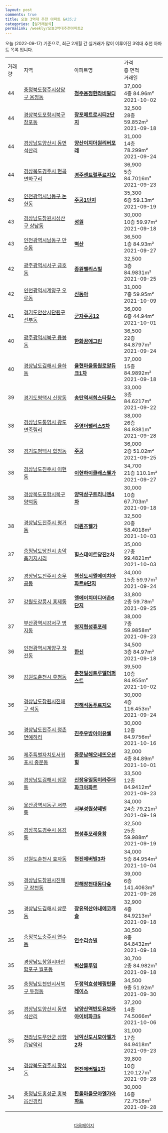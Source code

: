 ```yaml
---
layout: post
comments: true
title: 오늘 3억대 추천 아파트 &#35;2
categories: [실거래분석]
permalink: /weekly/오늘3억대추천아파트2
---
```


오늘 (2022-09-17) 기준으로, 최근 2개월 간 실거래가 많이 이루어진 3억대 추천 아파트 목록 입니다.

<table class="sortable">
  <tr>
    <td>거래량</td>
    <td>지역</td>
    <td>아파트명</td>
    <td>가격<br>층 면적<br>거래일</td>
  </tr>

  <tr class="item">
    <td>44</td>
    <td><a href="/apt/충청북도청주시상당구용정동">충청북도청주시상당구 용정동</a></td>
    <td style="font-weight: bold;"><a href="/apt/충청북도청주시상당구용정동청주용정한라비발디">청주용정한라비발디</a></td>
    <td>37,000<br>4층  84.96m²<br>2021-10-02</td>
  </tr>

  <tr class="item">
    <td>44</td>
    <td><a href="/apt/경상북도포항시북구창포동">경상북도포항시북구 창포동</a></td>
    <td style="font-weight: bold;"><a href="/apt/경상북도포항시북구창포동창포메트로시티2단지">창포메트로시티2단지</a></td>
    <td>32,500<br>28층  59.852m²<br>2021-09-18</td>
  </tr>

  <tr class="item">
    <td>44</td>
    <td><a href="/apt/경상남도양산시동면석산리">경상남도양산시 동면석산리</a></td>
    <td style="font-weight: bold;"><a href="/apt/경상남도양산시동면석산리양산이지더원리버포레">양산이지더원리버포레</a></td>
    <td>31,000<br>14층  78.299m²<br>2021-09-24</td>
  </tr>

  <tr class="item">
    <td>44</td>
    <td><a href="/apt/경상북도경주시현곡면하구리">경상북도경주시 현곡면하구리</a></td>
    <td style="font-weight: bold;"><a href="/apt/경상북도경주시현곡면하구리경주센트럴푸르지오">경주센트럴푸르지오</a></td>
    <td>36,900<br>5층  84.7016m²<br>2021-09-23</td>
  </tr>

  <tr class="item">
    <td>43</td>
    <td><a href="/apt/인천광역시남동구논현동">인천광역시남동구 논현동</a></td>
    <td style="font-weight: bold;"><a href="/apt/인천광역시남동구논현동주공1단지">주공1단지</a></td>
    <td>35,300<br>6층  59.13m²<br>2021-09-19</td>
  </tr>

  <tr class="item">
    <td>43</td>
    <td><a href="/apt/경상남도창원시성산구상남동">경상남도창원시성산구 상남동</a></td>
    <td style="font-weight: bold;"><a href="/apt/경상남도창원시성산구상남동성원">성원</a></td>
    <td>30,000<br>10층  59.97m²<br>2021-09-18</td>
  </tr>

  <tr class="item">
    <td>43</td>
    <td><a href="/apt/인천광역시남동구만수동">인천광역시남동구 만수동</a></td>
    <td style="font-weight: bold;"><a href="/apt/인천광역시남동구만수동벽산">벽산</a></td>
    <td>36,500<br>1층  84.93m²<br>2021-09-27</td>
  </tr>

  <tr class="item">
    <td>42</td>
    <td><a href="/apt/광주광역시서구금호동">광주광역시서구 금호동</a></td>
    <td style="font-weight: bold;"><a href="/apt/광주광역시서구금호동종원팰리스빌">종원팰리스빌</a></td>
    <td>32,500<br>3층  84.9831m²<br>2021-09-25</td>
  </tr>

  <tr class="item">
    <td>42</td>
    <td><a href="/apt/인천광역시계양구오류동">인천광역시계양구 오류동</a></td>
    <td style="font-weight: bold;"><a href="/apt/인천광역시계양구오류동신동아">신동아</a></td>
    <td>31,000<br>7층  59.95m²<br>2021-10-09</td>
  </tr>

  <tr class="item">
    <td>41</td>
    <td><a href="/apt/경기도안산시단원구선부동">경기도안산시단원구 선부동</a></td>
    <td style="font-weight: bold;"><a href="/apt/경기도안산시단원구선부동군자주공12">군자주공12</a></td>
    <td>36,000<br>6층  44.94m²<br>2021-10-01</td>
  </tr>

  <tr class="item">
    <td>40</td>
    <td><a href="/apt/광주광역시북구용봉동">광주광역시북구 용봉동</a></td>
    <td style="font-weight: bold;"><a href="/apt/광주광역시북구용봉동한화꿈에그린">한화꿈에그린</a></td>
    <td>36,500<br>22층  84.8797m²<br>2021-09-24</td>
  </tr>

  <tr class="item">
    <td>40</td>
    <td><a href="/apt/경상남도김해시율하동">경상남도김해시 율하동</a></td>
    <td style="font-weight: bold;"><a href="/apt/경상남도김해시율하동율현마을동원로얄듀크1차">율현마을동원로얄듀크1차</a></td>
    <td>37,000<br>15층  84.9892m²<br>2021-09-18</td>
  </tr>

  <tr class="item">
    <td>39</td>
    <td><a href="/apt/경기도평택시신장동">경기도평택시 신장동</a></td>
    <td style="font-weight: bold;"><a href="/apt/경기도평택시신장동송탄역서희스타힐스">송탄역서희스타힐스</a></td>
    <td>33,000<br>3층  84.6217m²<br>2021-09-22</td>
  </tr>

  <tr class="item">
    <td>38</td>
    <td><a href="/apt/경상남도통영시광도면죽림리">경상남도통영시 광도면죽림리</a></td>
    <td style="font-weight: bold;"><a href="/apt/경상남도통영시광도면죽림리주영더팰리스5차">주영더팰리스5차</a></td>
    <td>38,000<br>26층  84.9381m²<br>2021-09-28</td>
  </tr>

  <tr class="item">
    <td>38</td>
    <td><a href="/apt/경기도평택시합정동">경기도평택시 합정동</a></td>
    <td style="font-weight: bold;"><a href="/apt/경기도평택시합정동주공">주공</a></td>
    <td>36,000<br>2층  51.02m²<br>2021-09-25</td>
  </tr>

  <tr class="item">
    <td>38</td>
    <td><a href="/apt/경상남도진주시이현동">경상남도진주시 이현동</a></td>
    <td style="font-weight: bold;"><a href="/apt/경상남도진주시이현동이현하이클래스웰가">이현하이클래스웰가</a></td>
    <td>34,700<br>21층  110.1m²<br>2021-09-27</td>
  </tr>

  <tr class="item">
    <td>38</td>
    <td><a href="/apt/경상북도포항시북구양덕동">경상북도포항시북구 양덕동</a></td>
    <td style="font-weight: bold;"><a href="/apt/경상북도포항시북구양덕동양덕삼구트리니엔4차">양덕삼구트리니엔4차</a></td>
    <td>30,000<br>10층  67.703m²<br>2021-09-18</td>
  </tr>

  <tr class="item">
    <td>38</td>
    <td><a href="/apt/경상남도진주시평거동">경상남도진주시 평거동</a></td>
    <td style="font-weight: bold;"><a href="/apt/경상남도진주시평거동더퀸즈웰가">더퀸즈웰가</a></td>
    <td>32,500<br>20층  58.4018m²<br>2021-10-03</td>
  </tr>

  <tr class="item">
    <td>37</td>
    <td><a href="/apt/충청남도당진시송악읍기지시리">충청남도당진시 송악읍기지시리</a></td>
    <td style="font-weight: bold;"><a href="/apt/충청남도당진시송악읍기지시리힐스테이트당진2차">힐스테이트당진2차</a></td>
    <td>35,000<br>27층  99.4821m²<br>2021-10-03</td>
  </tr>

  <tr class="item">
    <td>37</td>
    <td><a href="/apt/경상남도진주시충무공동">경상남도진주시 충무공동</a></td>
    <td style="font-weight: bold;"><a href="/apt/경상남도진주시충무공동혁신도시엘에이치아파트9단지">혁신도시엘에이치아파트9단지</a></td>
    <td>34,000<br>15층  59.97m²<br>2021-09-24</td>
  </tr>

  <tr class="item">
    <td>37</td>
    <td><a href="/apt/강원도강릉시홍제동">강원도강릉시 홍제동</a></td>
    <td style="font-weight: bold;"><a href="/apt/강원도강릉시홍제동엘에이치미디어촌6단지">엘에이치미디어촌6단지</a></td>
    <td>33,800<br>2층  59.78m²<br>2021-09-25</td>
  </tr>

  <tr class="item">
    <td>37</td>
    <td><a href="/apt/부산광역시강서구명지동">부산광역시강서구 명지동</a></td>
    <td style="font-weight: bold;"><a href="/apt/부산광역시강서구명지동명지협성휴포레">명지협성휴포레</a></td>
    <td>38,000<br>7층  59.9858m²<br>2021-09-23</td>
  </tr>

  <tr class="item">
    <td>36</td>
    <td><a href="/apt/인천광역시계양구작전동">인천광역시계양구 작전동</a></td>
    <td style="font-weight: bold;"><a href="/apt/인천광역시계양구작전동한신">한신</a></td>
    <td>34,500<br>3층  84.97m²<br>2021-09-18</td>
  </tr>

  <tr class="item">
    <td>36</td>
    <td><a href="/apt/강원도춘천시후평동">강원도춘천시 후평동</a></td>
    <td style="font-weight: bold;"><a href="/apt/강원도춘천시후평동춘천일성트루엘더퍼스트">춘천일성트루엘더퍼스트</a></td>
    <td>39,500<br>10층  84.955m²<br>2021-10-02</td>
  </tr>

  <tr class="item">
    <td>36</td>
    <td><a href="/apt/경상남도창원시진해구석동">경상남도창원시진해구 석동</a></td>
    <td style="font-weight: bold;"><a href="/apt/경상남도창원시진해구석동진해석동푸르지오">진해석동푸르지오</a></td>
    <td>30,000<br>4층  116.453m²<br>2021-09-24</td>
  </tr>

  <tr class="item">
    <td>36</td>
    <td><a href="/apt/경상남도진주시정촌면예하리">경상남도진주시 정촌면예하리</a></td>
    <td style="font-weight: bold;"><a href="/apt/경상남도진주시정촌면예하리진주우방아이유쉘">진주우방아이유쉘</a></td>
    <td>30,000<br>12층  84.9756m²<br>2021-10-16</td>
  </tr>

  <tr class="item">
    <td>36</td>
    <td><a href="/apt/제주특별자치도서귀포시중문동">제주특별자치도서귀포시 중문동</a></td>
    <td style="font-weight: bold;"><a href="/apt/제주특별자치도서귀포시중문동중문남해오네뜨오션힐">중문남해오네뜨오션힐</a></td>
    <td>32,000<br>4층  84.89m²<br>2021-10-01</td>
  </tr>

  <tr class="item">
    <td>36</td>
    <td><a href="/apt/경상남도김해시삼문동">경상남도김해시 삼문동</a></td>
    <td style="font-weight: bold;"><a href="/apt/경상남도김해시삼문동신장유일동미라주더파크아파트">신장유일동미라주더파크아파트</a></td>
    <td>33,500<br>12층  84.9412m²<br>2021-09-23</td>
  </tr>

  <tr class="item">
    <td>36</td>
    <td><a href="/apt/울산광역시동구서부동">울산광역시동구 서부동</a></td>
    <td style="font-weight: bold;"><a href="/apt/울산광역시동구서부동서부성원상떼빌">서부성원상떼빌</a></td>
    <td>34,000<br>24층  79.21m²<br>2021-09-19</td>
  </tr>

  <tr class="item">
    <td>35</td>
    <td><a href="/apt/경상북도경주시용강동">경상북도경주시 용강동</a></td>
    <td style="font-weight: bold;"><a href="/apt/경상북도경주시용강동협성휴포레용황">협성휴포레용황</a></td>
    <td>32,500<br>25층  59.988m²<br>2021-09-19</td>
  </tr>

  <tr class="item">
    <td>35</td>
    <td><a href="/apt/강원도춘천시효자동">강원도춘천시 효자동</a></td>
    <td style="font-weight: bold;"><a href="/apt/강원도춘천시효자동현진에버빌3차">현진에버빌3차</a></td>
    <td>34,000<br>5층  84.954m²<br>2021-10-04</td>
  </tr>

  <tr class="item">
    <td>35</td>
    <td><a href="/apt/경상남도창원시진해구장천동">경상남도창원시진해구 장천동</a></td>
    <td style="font-weight: bold;"><a href="/apt/경상남도창원시진해구장천동진해장천대동다숲">진해장천대동다숲</a></td>
    <td>39,000<br>6층  141.4063m²<br>2021-09-26</td>
  </tr>

  <tr class="item">
    <td>35</td>
    <td><a href="/apt/경상남도김해시삼문동">경상남도김해시 삼문동</a></td>
    <td style="font-weight: bold;"><a href="/apt/경상남도김해시삼문동장유덕산아내에코캐슬">장유덕산아내에코캐슬</a></td>
    <td>32,900<br>4층  84.9213m²<br>2021-09-18</td>
  </tr>

  <tr class="item">
    <td>35</td>
    <td><a href="/apt/충청북도충주시연수동">충청북도충주시 연수동</a></td>
    <td style="font-weight: bold;"><a href="/apt/충청북도충주시연수동연수리슈빌">연수리슈빌</a></td>
    <td>30,500<br>8층  84.8432m²<br>2021-09-18</td>
  </tr>

  <tr class="item">
    <td>35</td>
    <td><a href="/apt/경상남도창원시마산합포구월포동">경상남도창원시마산합포구 월포동</a></td>
    <td style="font-weight: bold;"><a href="/apt/경상남도창원시마산합포구월포동벽산블루밍">벽산블루밍</a></td>
    <td>30,700<br>2층  84.982m²<br>2021-09-18</td>
  </tr>

  <tr class="item">
    <td>35</td>
    <td><a href="/apt/충청남도천안시서북구두정동">충청남도천안시서북구 두정동</a></td>
    <td style="font-weight: bold;"><a href="/apt/충청남도천안시서북구두정동두정역효성해링턴플레이스">두정역효성해링턴플레이스</a></td>
    <td>34,500<br>9층  51.92m²<br>2021-09-30</td>
  </tr>

  <tr class="item">
    <td>35</td>
    <td><a href="/apt/경상남도양산시동면석산리">경상남도양산시 동면석산리</a></td>
    <td style="font-weight: bold;"><a href="/apt/경상남도양산시동면석산리남양산역반도유보라아이비파크5">남양산역반도유보라아이비파크5</a></td>
    <td>37,200<br>14층  74.5066m²<br>2021-10-06</td>
  </tr>

  <tr class="item">
    <td>35</td>
    <td><a href="/apt/전라남도무안군삼향읍남악리">전라남도무안군 삼향읍남악리</a></td>
    <td style="font-weight: bold;"><a href="/apt/전라남도무안군삼향읍남악리남악신도시모아엘가2차">남악신도시모아엘가2차</a></td>
    <td>31,000<br>17층  84.9418m²<br>2021-09-23</td>
  </tr>

  <tr class="item">
    <td>34</td>
    <td><a href="/apt/경상북도경주시황성동">경상북도경주시 황성동</a></td>
    <td style="font-weight: bold;"><a href="/apt/경상북도경주시황성동현진에버빌1차">현진에버빌1차</a></td>
    <td>39,800<br>10층  120.127m²<br>2021-09-28</td>
  </tr>

  <tr class="item">
    <td>34</td>
    <td><a href="/apt/충청남도홍성군홍북읍신경리">충청남도홍성군 홍북읍신경리</a></td>
    <td style="font-weight: bold;"><a href="/apt/충청남도홍성군홍북읍신경리한울마을모아엘가아파트">한울마을모아엘가아파트</a></td>
    <td>30,000<br>16층  72.7518m²<br>2021-09-28</td>
  </tr>

  <tr>
      <script async src="https://pagead2.googlesyndication.com/pagead/js/adsbygoogle.js?client=ca-pub-3485438051770037"
          crossorigin="anonymous"></script>
      <ins class="adsbygoogle"
          style="display:block"
          data-ad-format="fluid"
          data-ad-layout-key="-fb+5w+4e-db+86"
          data-ad-client="ca-pub-3485438051770037"
          data-ad-slot="1827090281"></ins>
      <script>
          (adsbygoogle = window.adsbygoogle || []).push({});
      </script>
  </tr>
    
</table>

<br>
<center><a href="/weekly/오늘3억대추천아파트3">다음페이지</a></center>
<br><br>
